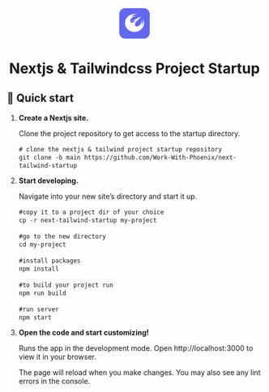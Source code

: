 <p align="center">
  <a href="#">
    <img alt="Work With Phoenix" src="https://github.com/Work-With-Phoenix/gatsby-tailwind-startup/raw/main/src/images/phoenix-logo.svg" width="60" style="margin-top: .8rem"/>
  </a>
</p>
<h1 align="center">
  Nextjs & Tailwindcss Project Startup
</h1>

## 🚀 Quick start

1.  **Create a Nextjs site.**

    Clone the project repository to get access to the startup directory.

    ```shell
    # clone the nextjs & tailwind project startup repository
    git clone -b main https://github.com/Work-With-Phoenix/next-tailwind-startup
    ```

2.  **Start developing.**

    Navigate into your new site’s directory and start it up.

    ```shell
    #copy it to a project dir of your choice
    cp -r next-tailwind-startup my-project

    #go to the new directory
    cd my-project  

    #install packages
    npm install 
     
    #to build your project run
    npm run build

    #run server
    npm start
    ```

3.  **Open the code and start customizing!**

    Runs the app in the development mode.
    Open http://localhost:3000 to view it in your browser.

    The page will reload when you make changes.
    You may also see any lint errors in the console.


